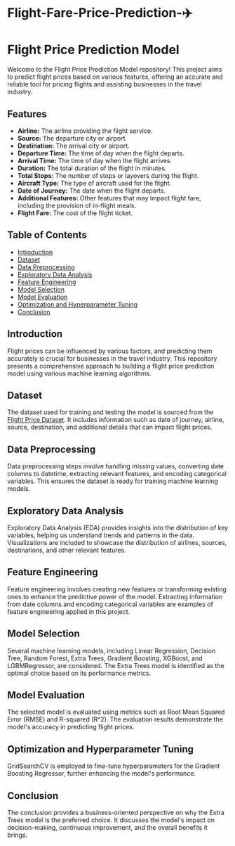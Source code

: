 # Flight-Fare-Price-Prediction-✈️

# Flight Price Prediction Model

Welcome to the Flight Price Prediction Model repository! This project aims to predict flight prices based on various features, offering an accurate and reliable tool for pricing flights and assisting businesses in the travel industry.

## Features

- **Airline:** The airline providing the flight service.
- **Source:** The departure city or airport.
- **Destination:** The arrival city or airport.
- **Departure Time:** The time of day when the flight departs.
- **Arrival Time:** The time of day when the flight arrives.
- **Duration:** The total duration of the flight in minutes.
- **Total Stops:** The number of stops or layovers during the flight.
- **Aircraft Type:** The type of aircraft used for the flight.
- **Date of Journey:** The date when the flight departs.
- **Additional Features:** Other features that may impact flight fare, including the provision of in-flight meals.
- **Flight Fare:** The cost of the flight ticket.

## Table of Contents

- [Introduction](#introduction)
- [Dataset](#dataset)
- [Data Preprocessing](#data-preprocessing)
- [Exploratory Data Analysis](#exploratory-data-analysis)
- [Feature Engineering](#feature-engineering)
- [Model Selection](#model-selection)
- [Model Evaluation](#model-evaluation)
- [Optimization and Hyperparameter Tuning](#optimization-and-hyperparameter-tuning)
- [Conclusion](#conclusion)

## Introduction

Flight prices can be influenced by various factors, and predicting them accurately is crucial for businesses in the travel industry. This repository presents a comprehensive approach to building a flight price prediction model using various machine learning algorithms.

## Dataset

The dataset used for training and testing the model is sourced from the [Flight Price Dataset](#). It includes information such as date of journey, airline, source, destination, and additional details that can impact flight prices.

## Data Preprocessing

Data preprocessing steps involve handling missing values, converting date columns to datetime, extracting relevant features, and encoding categorical variables. This ensures the dataset is ready for training machine learning models.

## Exploratory Data Analysis

Exploratory Data Analysis (EDA) provides insights into the distribution of key variables, helping us understand trends and patterns in the data. Visualizations are included to showcase the distribution of airlines, sources, destinations, and other relevant features.

## Feature Engineering

Feature engineering involves creating new features or transforming existing ones to enhance the predictive power of the model. Extracting information from date columns and encoding categorical variables are examples of feature engineering applied in this project.

## Model Selection

Several machine learning models, including Linear Regression, Decision Tree, Random Forest, Extra Trees, Gradient Boosting, XGBoost, and LGBMRegressor, are considered. The Extra Trees model is identified as the optimal choice based on its performance metrics.

## Model Evaluation

The selected model is evaluated using metrics such as Root Mean Squared Error (RMSE) and R-squared (R^2). The evaluation results demonstrate the model's accuracy in predicting flight prices.

## Optimization and Hyperparameter Tuning

GridSearchCV is employed to fine-tune hyperparameters for the Gradient Boosting Regressor, further enhancing the model's performance.

## Conclusion

The conclusion provides a business-oriented perspective on why the Extra Trees model is the preferred choice. It discusses the model's impact on decision-making, continuous improvement, and the overall benefits it brings.







